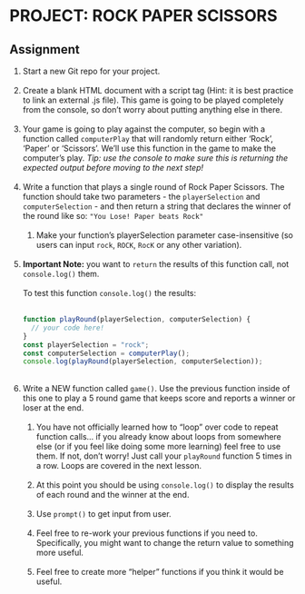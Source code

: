 # PROJECT: ROCK PAPER SCISSORS

## Assignment

1. Start a new Git repo for your project.<br>
   <br>
2. Create a blank HTML document with a script tag (Hint: it is best practice
   to link an external .js file). This game is going to be played completely from
   the console, so don’t worry about putting anything else in there.<br>
   <br>
3. Your game is going to play against the computer, so begin with a function
   called `computerPlay` that will randomly return either ‘Rock’, ‘Paper’ or ‘Scissors’.
   We’ll use this function in the game to make the computer’s play.
   _Tip: use the console to make sure this is returning the expected
   output before moving to the next step!_<br>
   <br>
4. Write a function that plays a single round of Rock Paper Scissors. The function
   should take two parameters - the `playerSelection` and `computerSelection` -
   and then return a string that declares the winner of the round like
   so: `"You Lose! Paper beats Rock"`<br>
   <br>
   1. Make your function’s playerSelection parameter case-insensitive
      (so users can input `rock`, `ROCK`, `RocK` or any other variation).<br>
      <br>
5. **Important Note:** you want to `return` the results of this function call,
   not `console.log()` them.<br>
   <br>
   To test this function `console.log()` the results:<br>
   <br>
   ```javascript
   function playRound(playerSelection, computerSelection) {
     // your code here!
   }
   const playerSelection = "rock";
   const computerSelection = computerPlay();
   console.log(playRound(playerSelection, computerSelection));
   ```
   <br>
6. Write a NEW function called `game()`. Use the previous function inside of
   this one to play a 5 round game that keeps score and reports a winner or loser
   at the end.<br>
   <br>
   1. You have not officially learned how to “loop” over code to repeat function
      calls… if you already know about loops from somewhere else (or if you feel
      like doing some more learning) feel free to use them. If not, don’t worry!
      Just call your `playRound` function 5 times in a row. Loops are covered in
      the next lesson.<br>
      <br>
   2. At this point you should be using `console.log()` to display the results
      of each round and the winner at the end.<br>
      <br>
   3. Use `prompt()` to get input from user.<br>
      <br>
   4. Feel free to re-work your previous functions if you need to. Specifically,
      you might want to change the return value to something more useful.<br>
      <br>
   5. Feel free to create more “helper” functions if you think it would be useful.
